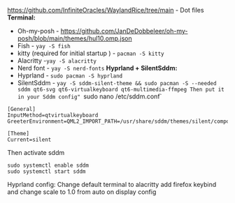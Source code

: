 https://github.com/InfiniteOracles/WaylandRice/tree/main - Dot files
**Terminal:**
- Oh-my-posh - https://github.com/JanDeDobbeleer/oh-my-posh/blob/main/themes/hul10.omp.json
- Fish - `yay -S fish`
- kitty (required for initial startup ) - `pacman -S kitty`
- Alacritty -`yay -S alacritty`
- Nerd font - `yay -S nerd-fonts`
**Hyprland + SilentSddm:**
- Hyprland - `sudo pacman -S hyprland`
- SilentSddm - `yay -S sddm-silent-theme && sudo pacman -S --needed sddm qt6-svg qt6-virtualkeyboard qt6-multimedia-ffmpeg
 Then put it in your Sddm config"
 `sudo nano /etc/sddm.conf`
```
[General]
InputMethod=qtvirtualkeyboard
GreeterEnvironment=QML2_IMPORT_PATH=/usr/share/sddm/themes/silent/components/,QT_IM_MODULE=qtvirtualkeyboard

[Theme]
Current=silent
```
Then activate sddm
```
sudo systemctl enable sddm
sudo systemctl start sddm
```

Hyprland config:
Change default terminal to alacritty add firefox keybind and change scale to 1.0 from auto on display config
